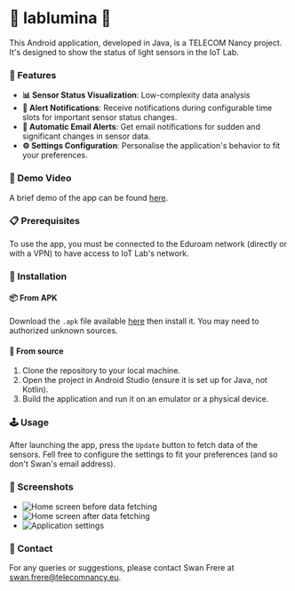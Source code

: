 # 🌟 lablumina 📱

This Android application, developed in Java, is a TELECOM Nancy project.
It's designed to show the status of light sensors in the IoT Lab.

### 🚀 Features

- **📊 Sensor Status Visualization**: Low-complexity data analysis
- **🔔 Alert Notifications**: Receive notifications during configurable time slots for important sensor status changes.
- **📧 Automatic Email Alerts**: Get email notifications for sudden and significant changes in sensor data.
- **⚙️ Settings Configuration**: Personalise the application's behavior to fit your preferences.

### 🎥 Demo Video

A brief demo of the app can be found [here](docs/readme-material/demo.mp4).

### 📋 Prerequisites

To use the app, you must be connected to the Eduroam network (directly or with a VPN) to have access to IoT Lab's network.

### 📲 Installation

#### 📦 From APK

Download the `.apk` file available [here](https://github.com/le-chartreux/ProjetAMIO/releases/download/1.0.0/ProjetAMIO.apk) then install it.
You may need to authorized unknown sources.

#### 📔 From source

1. Clone the repository to your local machine.
2. Open the project in Android Studio (ensure it is set up for Java, not Kotlin).
3. Build the application and run it on an emulator or a physical device.

### 🕹️ Usage

After launching the app, press the `Update` button to fetch data of the sensors.
Fell free to configure the settings to fit your preferences (and so don't Swan's email address).

### 📸 Screenshots

- ![Home screen before data fetching](docs/readme-material/home-screen-before-data-fetching.png)
- ![Home screen after data fetching](docs/readme-material/home-screen-after-data-fetching.png)
- ![Application settings](docs/readme-material/settings.png)

### 📧 Contact

For any queries or suggestions, please contact Swan Frere at [swan.frere@telecomnancy.eu](mailto:swan.frere@telecomnancy.eu).
